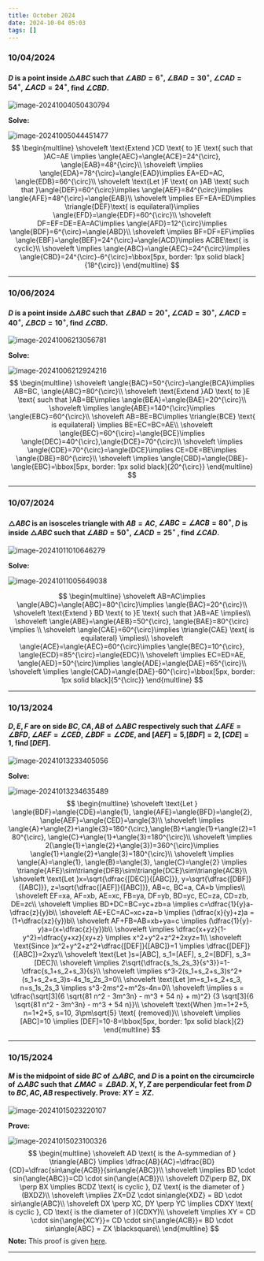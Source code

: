 ```yaml
---
title: October 2024
date: 2024-10-04 05:03
tags: []
---
```


### 10/04/2024

#### $D$ is a point inside $\triangle{ABC}$ such that $\angle{ABD}=6^{\circ}$, $\angle{BAD}=30^{\circ}$, $\angle{CAD}=54^{\circ}$, $\angle{ACD}=24^{\circ}$, find $\angle{CBD}$.

![image-20241004050430794](/assets/images/2024/image-20241004050430794.png)

**Solve:**

![image-20241005044451477](/assets/images/2024/image-20241004050848572.png)
$$
\begin{multline}
\shoveleft \text{Extend }CD \text{ to }E \text{ such that }AC=AE \implies \angle{AEC}=\angle{ACE}=24^{\circ}, \angle{EAB}=48^{\circ}\\
\shoveleft \implies \angle{EDA}=78^{\circ}=\angle{EAD}\implies EA=ED=AC, \angle{EDB}=66^{\circ}\\
\shoveleft \text{Let }F \text{ on }AB \text{ such that }\angle{DEF}=60^{\circ}\implies \angle{AEF}=84^{\circ}\implies \angle{AFE}=48^{\circ}=\angle{EAB}\\
\shoveleft \implies EF=EA=ED\implies \triangle{DEF}\text{ is equilateral}\implies \angle{EFD}=\angle{EDF}=60^{\circ}\\
\shoveleft DF=EF=DE=EA=AC\implies \angle{AFD}=12^{\circ}\implies \angle{BDF}=6^{\circ}=\angle{ABD}\\
\shoveleft \implies BF=DF=EF\implies \angle{EBF}=\angle{BEF}=24^{\circ}=\angle{ACD}\implies ACBE\text{ is cyclic}\\
\shoveleft \implies \angle{ABC}=\angle{AEC}=24^{\circ}\implies \angle{CBD}=24^{\circ}-6^{\circ}=\bbox[5px, border: 1px solid black]{18^{\circ}}
\end{multline}
$$

---

### 10/06/2024

#### $D$ is a point inside $\triangle{ABC}$ such that $\angle{BAD}=20^{\circ}$, $\angle{CAD}=30^{\circ}$, $\angle{ACD}=40^{\circ}$, $\angle{BCD}=10^{\circ}$, find $\angle{CBD}$.

![image-20241006213056781](/assets/images/2024/image-20241006213056781.png)

**Solve:**

![image-20241006212924216](/assets/images/2024/image-20241006212924216.png)
$$
\begin{multline}
\shoveleft \angle{BAC}=50^{\circ}=\angle{BCA}\implies AB=BC, \angle{ABC}=80^{\circ}\\
\shoveleft \text{Extend }AD \text{ to }E \text{ such that }AB=BE\implies \angle{BEA}=\angle{BAE}=20^{\circ}\\
\shoveleft \implies \angle{ABE}=140^{\circ}\implies \angle{EBC}=60^{\circ}\\
\shoveleft AB=BE=BC\implies \triangle{BCE} \text{ is equilateral} \implies BE=EC=BC=AE\\
\shoveleft \angle{BEC}=60^{\circ}=\angle{BCE}\implies \angle{DEC}=40^{\circ},\angle{DCE}=70^{\circ}\\
\shoveleft \implies \angle{CDE}=70^{\circ}=\angle{DCE}\implies CE=DE=BE\implies \angle{DBE}=80^{\circ}\\
\shoveleft \implies \angle{CBD}=\angle{DBE}-\angle{EBC}=\bbox[5px, border: 1px solid black]{20^{\circ}}
\end{multline}
$$

---

### 10/07/2024

#### $\triangle{ABC}$ is an isosceles triangle with $AB=AC$, $\angle{ABC}=\angle{ACB}=80^{\circ}$, $D$ is inside $\triangle{ABC}$ such that $\angle{ABD}=50^{\circ}$, $\angle{ACD}=25^{\circ}$ , find $\angle{CAD}$.

![image-20241011010646279](/assets/images/2024/image-20241011010646279.png)

**Solve:**

![image-20241011005649038](/assets/images/2024/image-20241011005649038.png)

$$
\begin{multline}
\shoveleft AB=AC\implies \angle{ABC}=\angle{ABC}=80^{\circ}\implies  \angle{BAC}=20^{\circ}\\
\shoveleft \text{Extend } BD \text{ to }E \text{ such that }AB=AE \implies\\
\shoveleft \angle{ABE}=\angle{AEB}=50^{\circ}, \angle{BAE}=80^{\circ} \implies \\
\shoveleft \angle{CAE}=60^{\circ}\implies \triangle{CAE} \text{ is equilateral} \implies\\
\shoveleft \angle{ACE}=\angle{AEC}=60^{\circ}\implies \angle{BEC}=10^{\circ}, \angle{ECD}=85^{\circ}=\angle{EDC}\\
\shoveleft \implies EC=ED=AE, \angle{AED}=50^{\circ}\implies \angle{ADE}=\angle{DAE}=65^{\circ}\\
\shoveleft \implies \angle{CAD}=\angle{DAE}-60^{\circ}=\bbox[5px, border: 1px solid black]{5^{\circ}}
\end{multline}
$$

---

### 10/13/2024

#### $D,E,F$ are on side $BC, CA, AB$ of $\triangle{ABC}$ respectively such that $\angle{AFE}=\angle{BFD}$, $\angle{AEF}=\angle{CED}$, $\angle{BDF}=\angle{CDE}$, and $[AEF]=5$,$[BDF]=2$, $[CDE]=1$, find $[DEF]$.

![image-20241013233405056](/assets/images/2024/image-20241010054600395.png)

**Solve:**

![image-20241013234635489](/assets/images/2024/image-20241013231222876.png)
$$
\begin{multline}
\shoveleft \text{Let } \angle{BDF}=\angle{CDE}=\angle{1}, \angle{AFE}=\angle{BFD}=\angle{2}, \angle{AEF}=\angle{CED}=\angle{3}\\
\shoveleft \implies \angle{A}+\angle{2}+\angle{3}=180^{\circ},\angle{B}+\angle{1}+\angle{2}=180^{\circ}, \angle{C}+\angle{1}+\angle{3}=180^{\circ}\\
\shoveleft \implies 2(\angle{1}+\angle{2}+\angle{3})=360^{\circ}\implies \angle{1}+\angle{2}+\angle{3}=180^{\circ}\\
\shoveleft \implies \angle{A}=\angle{1}, \angle{B}=\angle{3}, \angle{C}=\angle{2} \implies \triangle{AFE}\sim\triangle{DFB}\sim\triangle{DCE}\sim\triangle{ACB}\\
\shoveleft \text{Let }x=\sqrt{\dfrac{[DEC]}{[ABC]}}, y=\sqrt{\dfrac{[DBF]}{[ABC]}}, z=\sqrt{\dfrac{[AEF]}{[ABC]}}, AB=c, BC=a, CA=b \implies\\
\shoveleft  EF=xa, AF=xb, AE=xc, FB=ya, DF=yb, BD=yc, EC=za, CD=zb, DE=zc\\
\shoveleft \implies BD+DC=BC=yc+zb=a  \implies c=\dfrac{1}{y}a-\dfrac{z}{y}b\\
\shoveleft AE+EC=AC=xc+za=b \implies (\dfrac{x}{y}+z)a = (1+\dfrac{xz}{y})b\\
\shoveleft AF+FB=AB=xb+ya=c \implies (\dfrac{1}{y}-y)a=(x+\dfrac{z}{y})b\\
\shoveleft \implies \dfrac{x+yz}{1-y^2}=\dfrac{y+xz}{xy+z} \implies x^2+y^2+z^2+2xyz=1\\
\shoveleft \text{Since }x^2+y^2+z^2+\dfrac{[DEF]}{[ABC]}=1 \implies \dfrac{[DEF]}{[ABC]}=2xyz\\
\shoveleft \text{Let }s=[ABC], s_1=[AEF], s_2=[BDF], s_3=[DEC]\\
\shoveleft \implies 2\sqrt{\dfrac{s_1s_2s_3}{s^3}}=1-\dfrac{s_1+s_2+s_3}{s}\\
\shoveleft \implies s^3-2(s_1+s_2+s_3)s^2+(s_1+s_2+s_3)s-4s_1s_2s_3=0\\
\shoveleft \text{Let }m=s_1+s_2+s_3, n=s_1s_2s_3 \implies s^3-2ms^2+m^2s-4n=0\\
\shoveleft \implies s = \dfrac{\sqrt[3]{6 \sqrt{81 n^2 - 3m^3n} - m^3 + 54 n} + m)^2} {3 \sqrt[3]{6 \sqrt{81 n^2 - 3m^3n} - m^3 + 54 n}}\\
\shoveleft \text{When }m=1+2+5, n=1*2*5, s=10, 3\pm\sqrt{5} \text{ (removed)}\\
\shoveleft \implies [ABC]=10 \implies [DEF]=10-8=\bbox[5px, border: 1px solid black]{2}
\end{multline}
$$

---

### 10/15/2024

#### $M$ is the midpoint of side $BC$ of $\triangle{ABC}$, and $D$ is a point on the circumcircle of $\triangle{ABC}$ such that $\angle{MAC}=\angle{BAD}$. $X,Y,Z$ are perpendicular feet from $D$ to $BC, AC, AB$ respectively. Prove: $XY=XZ$.

![image-20241015023220107](/assets/images/2024/image-20241015023220107.png)

**Prove:**

![image-20241015023100326](/assets/images/2024/image-20241015023100326.png)
$$
\begin{multline}
\shoveleft AD \text{ is the A-symmedian of } \triangle{ABC} \implies \dfrac{AB}{AC}=\dfrac{BD}{CD}=\dfrac{sin\angle{ACB}}{sin\angle{ABC}}\\
\shoveleft \implies BD \cdot sin{\angle{ABC}}=CD \cdot sin{\angle{ACB}}\\
\shoveleft DZ\perp BZ, DX \perp BX \implies BCDZ \text{ is cyclic }, DZ \text{ is the diameter of }(BXDZ)\\
\shoveleft \implies ZX=DZ \cdot sin\angle{XDZ} = BD \cdot sin\angle{ABC}\\
\shoveleft DX \perp XC, DY \perp YC \implies CDXY \text{ is cyclic }, CD \text{ is the diameter of }(CDXY)\\
\shoveleft \implies XY = CD \cdot sin{\angle{XCY}}= CD \cdot sin{\angle{ACB}}= BD \cdot sin\angle{ABC} = ZX \blacksquare\\
\end{multline}
$$
**Note:** This proof is given [here](https://artofproblemsolving.com/wiki/index.php/Symmedians,_Lemoine_point).

---

